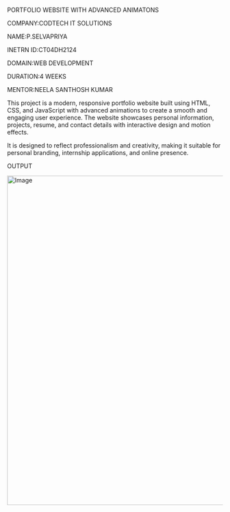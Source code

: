 PORTFOLIO WEBSITE WITH ADVANCED ANIMATONS

COMPANY:CODTECH IT SOLUTIONS

NAME:P.SELVAPRIYA

INETRN ID:CT04DH2124

DOMAIN:WEB DEVELOPMENT

DURATION:4 WEEKS

MENTOR:NEELA SANTHOSH KUMAR

This project is a modern, responsive portfolio website built using HTML, CSS, and JavaScript with advanced animations to create a smooth and engaging user experience. The website showcases personal information, projects, resume, and contact details with interactive design and motion effects.

It is designed to reflect professionalism and creativity, making it suitable for personal branding, internship applications, and online presence.

OUTPUT

<img width="1366" height="768" alt="Image" src="https://github.com/user-attachments/assets/7946b46d-a457-4ae8-9eff-2a6fc6523abf" />
